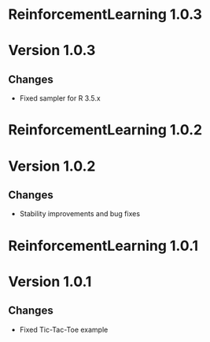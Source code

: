 # ReinforcementLearning 1.0.3

# Version 1.0.3

## Changes

* Fixed sampler for R 3.5.x

# ReinforcementLearning 1.0.2

# Version 1.0.2

## Changes

* Stability improvements and bug fixes

# ReinforcementLearning 1.0.1

# Version 1.0.1

## Changes

* Fixed Tic-Tac-Toe example

